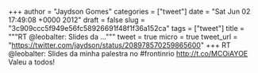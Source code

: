 
+++
author = "Jaydson Gomes"
categories = ["tweet"]
date = "Sat Jun 02 17:49:08 +0000 2012"
draft = false
slug = "3c909ccc5f949e56fc58926691f48f1f36a152ca"
tags = ["tweet"]
title = """RT @leobalter: Slides da ..."""
tweet = true
micro = true
tweet_url = "https://twitter.com/jaydson/status/208978570259865600"
+++
RT @leobalter: Slides da minha palestra no #frontinrio http://t.co/MCOiAYOE Valeu a todos!
